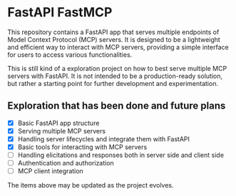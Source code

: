 # FastAPI FastMCP
This repository contains a FastAPI app that serves multiple endpoints of Model Context Protocol (MCP) servers. It is designed to be a lightweight and efficient way to interact with MCP servers, providing a simple interface for users to access various functionalities.

This is still kind of a exploration project on how to best serve multiple MCP servers with FastAPI. It is not intended to be a production-ready solution, but rather a starting point for further development and experimentation.

## Exploration that has been done and future plans
- [x] Basic FastAPI app structure
- [x] Serving multiple MCP servers
- [x] Handling server lifecycles and integrate them with FastAPI
- [x] Basic tools for interacting with MCP servers
- [ ] Handling elicitations and responses both in server side and client side
- [ ] Authentication and authorization
- [ ] MCP client integration

The items above may be updated as the project evolves.